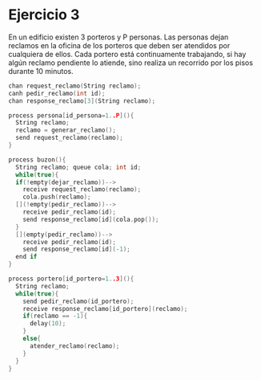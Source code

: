 # Ejercicio 3

En un edificio existen 3 porteros y P personas. Las personas dejan reclamos en la oficina de los porteros que deben ser atendidos por cualquiera de ellos. Cada portero está continuamente trabajando, si hay algún reclamo pendiente lo atiende, sino realiza un recorrido por los pisos durante 10 minutos.

```c++
chan request_reclamo(String reclamo);
canh pedir_reclamo(int id);
chan response_reclamo[3](String reclamo);

process persona[id_persona=1..P](){
  String reclamo;
  reclamo = generar_reclamo();
  send request_reclamo(reclamo);
}

process buzon(){
  String reclamo; queue cola; int id;
  while(true){
  if(!empty(dejar_reclamo))-->
    receive request_reclamo(reclamo);
    cola.push(reclamo);
  [](!empty(pedir_reclamo))-->
    receive pedir_reclamo(id);
    send response_reclamo[id](cola.pop());
  }
  [](empty(pedir_reclamo))-->
    receive pedir_reclamo(id);
    send response_reclamo[id](-1);
  end if
}

process portero[id_portero=1..3](){
  String reclamo;
  while(true){
    send pedir_reclamo(id_portero);
    receive response_reclamo[id_portero](reclamo);
    if(reclamo == -1){
      delay(10);
    }
    else{
      atender_reclamo(reclamo);
    }
  }
}
```
